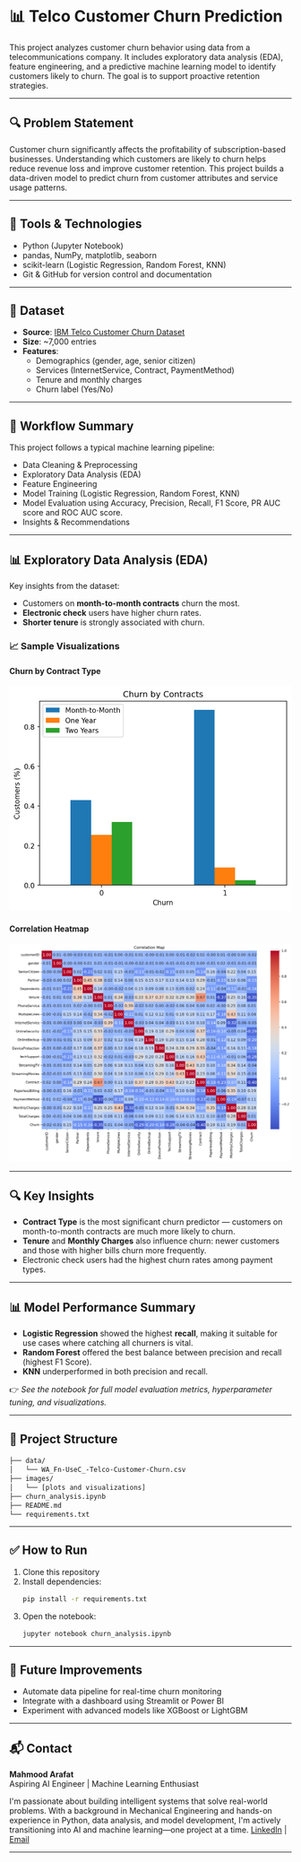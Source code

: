 # 📊 Telco Customer Churn Prediction

This project analyzes customer churn behavior using data from a telecommunications company. It includes exploratory data analysis (EDA), feature engineering, and a predictive machine learning model to identify customers likely to churn. The goal is to support proactive retention strategies.

---

## 🔍 Problem Statement

Customer churn significantly affects the profitability of subscription-based businesses. Understanding which customers are likely to churn helps reduce revenue loss and improve customer retention. This project builds a data-driven model to predict churn from customer attributes and service usage patterns.

---

## 🧰 Tools & Technologies

- Python (Jupyter Notebook)
- pandas, NumPy, matplotlib, seaborn
- scikit-learn (Logistic Regression, Random Forest, KNN)
- Git & GitHub for version control and documentation
---

## 📁 Dataset

- **Source**: [IBM Telco Customer Churn Dataset](https://www.kaggle.com/blastchar/telco-customer-churn)
- **Size**: ~7,000 entries
- **Features**:
  - Demographics (gender, age, senior citizen)
  - Services (InternetService, Contract, PaymentMethod)
  - Tenure and monthly charges
  - Churn label (Yes/No)

---

## 🔄 Workflow Summary  
This project follows a typical machine learning pipeline:

- Data Cleaning & Preprocessing
- Exploratory Data Analysis (EDA)
- Feature Engineering
- Model Training (Logistic Regression, Random Forest, KNN)
- Model Evaluation using Accuracy, Precision, Recall, F1 Score, PR AUC score and ROC AUC score.
- Insights & Recommendations

---

## 📊 Exploratory Data Analysis (EDA)

Key insights from the dataset:

- Customers on **month-to-month contracts** churn the most.
- **Electronic check** users have higher churn rates.
- **Shorter tenure** is strongly associated with churn.

### 📈 Sample Visualizations

#### Churn by Contract Type
![Churn by Contract](images/Churn_Contracts.png)

#### Correlation Heatmap
![Correlation Heatmap](images/Correlation_Map.png)

---

## 🔍 Key Insights

- **Contract Type** is the most significant churn predictor — customers on month-to-month contracts are much more likely to churn.
- **Tenure** and **Monthly Charges** also influence churn: newer customers and those with higher bills churn more frequently.
- Electronic check users had the highest churn rates among payment types.

---

## 📊 Model Performance Summary

- **Logistic Regression** showed the highest **recall**, making it suitable for use cases where catching all churners is vital.
- **Random Forest** offered the best balance between precision and recall (highest F1 Score).
- **KNN** underperformed in both precision and recall.

👉 _See the notebook for full model evaluation metrics, hyperparameter tuning, and visualizations._

---

## 📁 Project Structure

```
├── data/
│   └── WA_Fn-UseC_-Telco-Customer-Churn.csv
├── images/
│   └── [plots and visualizations]
├── churn_analysis.ipynb
├── README.md
└── requirements.txt
```

---

## ✅ How to Run

1. Clone this repository
2. Install dependencies:
   ```bash
   pip install -r requirements.txt
   ```
3. Open the notebook:
   ```bash
   jupyter notebook churn_analysis.ipynb
   ```

---

## 🎯 Future Improvements

- Automate data pipeline for real-time churn monitoring
- Integrate with a dashboard using Streamlit or Power BI
- Experiment with advanced models like XGBoost or LightGBM

---

## 📬 Contact

**Mahmood Arafat**  
Aspiring AI Engineer | Machine Learning Enthusiast

I'm passionate about building intelligent systems that solve real-world problems. With a background in Mechanical Engineering and hands-on experience in Python, data analysis, and model development, I'm actively transitioning into AI and machine learning—one project at a time.
[LinkedIn](https://www.linkedin.com/in/arafat-mahmood-3b0208213/) | [Email](Mahmoodarafat08@gmail.com)

---

